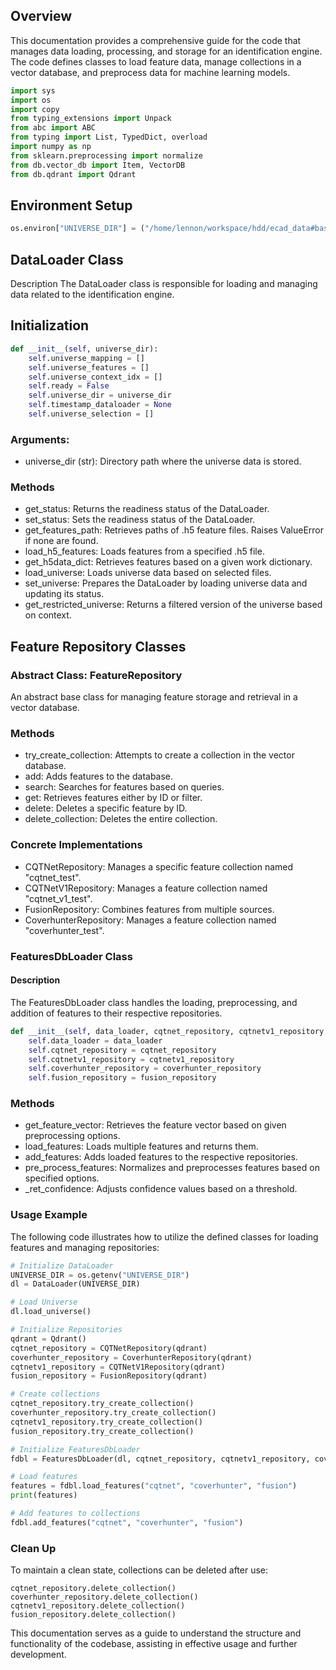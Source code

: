 ## Overview
This documentation provides a comprehensive guide for the code that manages data loading, processing, and storage for an identification engine. The code defines classes to load feature data, manage collections in a vector database, and preprocess data for machine learning models.

```python
import sys
import os
import copy
from typing_extensions import Unpack
from abc import ABC
from typing import List, TypedDict, overload
import numpy as np
from sklearn.preprocessing import normalize
from db.vector_db import Item, VectorDB
from db.qdrant import Qdrant
```

## Environment Setup
```python
os.environ["UNIVERSE_DIR"] = ("/home/lennon/workspace/hdd/ecad_data#base/features/65k/universe_test")
```

## DataLoader Class
Description
The DataLoader class is responsible for loading and managing data related to the identification engine.

## Initialization
```python
def __init__(self, universe_dir):
    self.universe_mapping = []
    self.universe_features = []
    self.universe_context_idx = []
    self.ready = False
    self.universe_dir = universe_dir
    self.timestamp_dataloader = None
    self.universe_selection = []
```
### Arguments:

* universe_dir (str): Directory path where the universe data is stored.
###  Methods
* get_status: Returns the readiness status of the DataLoader.
* set_status: Sets the readiness status of the DataLoader.
* get_features_path: Retrieves paths of .h5 feature files. Raises ValueError if none are found.
* load_h5_features: Loads features from a specified .h5 file.
* get_h5data_dict: Retrieves features based on a given work dictionary.
* load_universe: Loads universe data based on selected files.
* set_universe: Prepares the DataLoader by loading universe data and updating its status.
* get_restricted_universe: Returns a filtered version of the universe based on context.

## Feature Repository Classes

### Abstract Class: FeatureRepository
An abstract base class for managing feature storage and retrieval in a vector database.

### Methods
* try_create_collection: Attempts to create a collection in the vector database.
* add: Adds features to the database.
* search: Searches for features based on queries.
* get: Retrieves features either by ID or filter.
* delete: Deletes a specific feature by ID.
* delete_collection: Deletes the entire collection.

### Concrete Implementations
* CQTNetRepository: Manages a specific feature collection named "cqtnet_test".
* CQTNetV1Repository: Manages a feature collection named "cqtnet_v1_test".
* FusionRepository: Combines features from multiple sources.
* CoverhunterRepository: Manages a feature collection named "coverhunter_test".

### FeaturesDbLoader Class
#### Description
The FeaturesDbLoader class handles the loading, preprocessing, and addition of features to their respective repositories.

```python
def __init__(self, data_loader, cqtnet_repository, cqtnetv1_repository, coverhunter_repository, fusion_repository):
    self.data_loader = data_loader
    self.cqtnet_repository = cqtnet_repository
    self.cqtnetv1_repository = cqtnetv1_repository
    self.coverhunter_repository = coverhunter_repository
    self.fusion_repository = fusion_repository
```

### Methods
* get_feature_vector: Retrieves the feature vector based on given preprocessing options.
* load_features: Loads multiple features and returns them.
* add_features: Adds loaded features to the respective repositories.
* pre_process_features: Normalizes and preprocesses features based on specified options.
* _ret_confidence: Adjusts confidence values based on a threshold.

### Usage Example
The following code illustrates how to utilize the defined classes for loading features and managing repositories:

```python
# Initialize DataLoader
UNIVERSE_DIR = os.getenv("UNIVERSE_DIR")
dl = DataLoader(UNIVERSE_DIR)

# Load Universe
dl.load_universe()

# Initialize Repositories
qdrant = Qdrant()
cqtnet_repository = CQTNetRepository(qdrant)
coverhunter_repository = CoverhunterRepository(qdrant)
cqtnetv1_repository = CQTNetV1Repository(qdrant)
fusion_repository = FusionRepository(qdrant)

# Create collections
cqtnet_repository.try_create_collection()
coverhunter_repository.try_create_collection()
cqtnetv1_repository.try_create_collection()
fusion_repository.try_create_collection()

# Initialize FeaturesDbLoader
fdbl = FeaturesDbLoader(dl, cqtnet_repository, cqtnetv1_repository, coverhunter_repository, fusion_repository)

# Load features
features = fdbl.load_features("cqtnet", "coverhunter", "fusion")
print(features)

# Add features to collections
fdbl.add_features("cqtnet", "coverhunter", "fusion")
```

### Clean Up
To maintain a clean state, collections can be deleted after use:

```
cqtnet_repository.delete_collection()
coverhunter_repository.delete_collection()
cqtnetv1_repository.delete_collection()
fusion_repository.delete_collection()
```

This documentation serves as a guide to understand the structure and functionality of the codebase, assisting in effective usage and further development.



